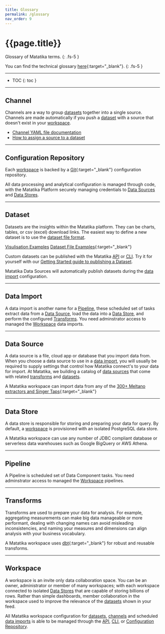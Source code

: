 ```yaml
---
title: Glossary
permalink: /glossary
nav_order: 9
---
```


# {{page.title}}

Glossary of Matatika terms.
{: .fs-5 }

You can find the technical glossary [here](https://github.com/Matatika/matatika-examples/tree/master/matatika_technical_glossary){:target="_blank"}.
{: .fs-5 }

---

- TOC
{: toc }

---

## Channel

Channels are a way to group [datasets](#dataset) together into a single source. Channels are made automatically if you push a [dataset](#dataset) with a source that doesn't exist in your [workspace](#workspace).

- [Channel YAML file documentation]({{site.baseurl}}/dataml/channels/channel-yaml)
- [How to assign a source to a dataset]({{site.baseurl}}/dataml/datasets/dataset-yaml)

---

## Configuration Repository

Each [workspace](#workspace) is backed by a [Git](https://github.com/MatatikaBytes){:target="_blank"} configuration repository.

All data processing and analytical configuration is managed through code, with the Matatika Platform securely managing credentials to [Data Sources](#data-source) and [Data Stores](#data-store).

---

## Dataset

Datasets are the insights within the Matatika platform. They can be charts, tables, or csv (excel) download links. The easiest way to define a new dataset is to use the [dataset file format]({{site.baseurl}}/dataml/datasets/dataset-yaml). 

[Visulisation Examples]({{site.baseurl}}/dataml/datasets/basic-examples)
[Dataset File Examples](https://github.com/Matatika/matatika-examples/tree/master/example_datasets){:target="_blank"}

Custom datasets can be published with the Matatika [API]({{site.baseurl}}/api/resources) or [CLI]({{site.baseurl}}/cli).  Try it for yourself with our [Getting Started guide to publishing a Dataset]({{site.baseurl}}/getting-started/publish-a-dataset-cli).

Matatika Data Sources will automatically publish datasets during the [data import](#data-import) configuration.

---

## Data Import

A data import is another name for a [Pipeline](#pipeline), these scheduled set of tasks extract data from a [Data Source](#data-source), load the data into a [Data Store](#data-store), and perform the configured [Transforms](#transforms).  You need adminstrator access to managed the [Workspace](#workspace) data imports.

---

## Data Source

A data source is a file, cloud app or database that you import data from. When you choose a data source to use in a [data import](#data-import), you will usually be required to supply settings that control how Matatika connect's to your data for import. At Matatika, we building a catalog of [data sources]({{site.baseurl}}/data-sources/) that come with related [transforms](#transforms) and [datasets](#dataset).

A Matatika workspace can import data from any of the [300+ Meltano extractors and Singer Taps](https://hub.meltano.com/){:target="_blank"}

---

## Data Store

A data store is responsible for storing and preparing your data for query. By default, a [workspace](#workspace) is provisioned with an isolated PostgreSQL data store.

A Matatika workspace can use any number of JDBC compliant database or serverless data warehouses such as Google BigQuery or AWS Athena.

---

## Pipeline

A Pipeline is scheduled set of Data Component tasks.  You need adminstrator access to managed the [Workspace](#workspace) pipelines.

---

## Transforms

Transforms are used to prepare your data for analysis.  For example, aggregating measurements can make big data manageable or more performant, dealing with changing names can avoid misleading inconsistencies, and naming your measures and dimensions can align analysis with your business vocabulary.

A Matatika workspace uses [dbt](https://www.getdbt.com/){:target="_blank"} for robust and reusable transforms.

---

## Workspace

A workspace is an invite only data collaboration space. You can be an owner, administrator or member of many workspaces; with each workspace connected to isolated [Data Stores](#data-store) that are capable of storing billions of rows.  Rather than simple dashboards, member collaboration in the workspace used to improve the relevance of the [datasets](#dataset) shown in your feed.

All Matatika workspace configuration for [datasets](#dataset), [channels](#channel) and scheduled [data imports](#data-import) is able to be managed through the [API]({{site.baseurl}}/api/resources), [CLI]({{site.baseurl}}/cli), or [Configuration Repository](#configuration-repository).
